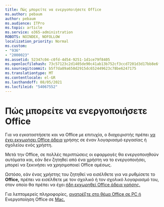 ```yaml
---
title: Πώς μπορείτε να ενεργοποιήσετε Office
ms.author: pebaum
author: pebaum
ms.audience: ITPro
ms.topic: article
ms.service: o365-administration
ROBOTS: NOINDEX, NOFOLLOW
localization_priority: Normal
ms.custom:
- "936"
- "2000023"
ms.assetid: 52347c04-c0fd-4d54-9251-1d1ce79f8405
ms.openlocfilehash: 73c57123c2d1405de90c41ab13b752cf3ccd7201d3d17bb8e6f6ae25a2e0e7ad
ms.sourcegitcommit: b5f7da89a650d2915dc652449623c78be6247175
ms.translationtype: MT
ms.contentlocale: el-GR
ms.lasthandoff: 08/05/2021
ms.locfileid: "54067552"
---
```

# <a name="how-to-activate-office"></a>Πώς μπορείτε να ενεργοποιήσετε Office

Για να εγκαταστήσετε και να Office με επιτυχία, ο διαχειριστής πρέπει [να έχει εκχωρήσει Office άδεια](https://docs.microsoft.com/microsoft-365/admin/add-users/add-users) χρήσης σε έναν λογαριασμό εργασίας ή σχολείου ενός χρήστη.
  
Μετά την Office, σε πολλές περιπτώσεις οι εφαρμογές θα ενεργοποιηθούν αυτόματα και, εάν δεν ζητηθεί από ένα χρήστη να το ενεργοποιήσει, μπορεί να ξεκινήσει να χρησιμοποιεί Office αμέσως.
  
Ωστόσο, εάν ένας χρήστης του ζητηθεί να εισέλθετε για να ρυθμίσετε το **Office,** πρέπει να εισέλθετε με τον σχολικό ή τον σχολικό λογαριασμό του, στον οποίο θα πρέπει να έχει [ήδη εκχωρηθεί Office άδεια χρήσης.](https://docs.microsoft.com/microsoft-365/admin/add-users/add-users)
  
Για λεπτομερείς πληροφορίες, [ανατρέξτε στο θέμα Office σε PC ή](https://support.office.com/article/5bd38f38-db92-448b-a982-ad170b1e187e?wt.mc_id=Alchemy_ClientDIA) Ενεργοποίηση Office σε [Mac.](https://support.office.com/article/7f6646b1-bb14-422a-9ad4-a53410fcefb2?wt.mc_id=Alchemy_ClientDIA)
  